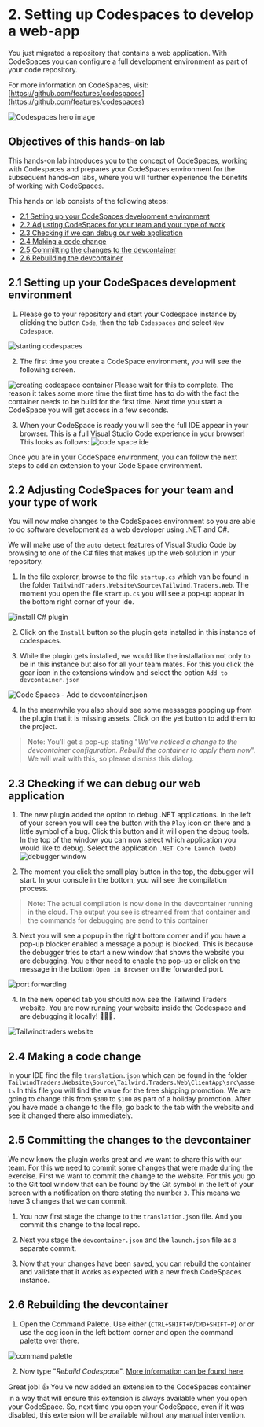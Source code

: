# 2. Setting up Codespaces to develop a web-app

You just migrated a repository that contains a web application. With CodeSpaces you can configure a full development environment as part of your code repository. 

For more information on CodeSpaces, visit: [https://github.com/features/codespaces](https://github.com/features/codespaces)

![Codespaces hero image](../images/codespaces-hero.png)

## Objectives of this hands-on lab
This hands-on lab introduces you to the concept of CodeSpaces, working with Codespaces and prepares your CodeSpaces environment for the subsequent hands-on labs, where you will further experience the benefits of working with CodeSpaces.

This hands on lab consists of the following steps:
- [2.1 Setting up your CodeSpaces development environment](#2-codespaces.md#21-setting-up-your-codespaces-development-environment)
- [2.2 Adjusting CodeSpaces for your team and your type of work](#22-adjusting-codespaces-for-your-team-and-your-type-of-work)
- [2.3 Checking if we can debug our web application](#23-checking-if-we-can-debug-our-web-application)
- [2.4 Making a code change](#24-making-a-code-change)
- [2.5 Committing the changes to the devcontainer](#25-committing-the-changes-to-the-devcontainer)
- [2.6 Rebuilding the devcontainer](#26-rebuilding-the-devcontainer)

## 2.1 Setting up your CodeSpaces development environment
1. Please go to your repository and start your Codespace instance by clicking the button `Code`, then the tab `Codespaces` and select `New Codespace`.

![starting codespaces](../images/codespaces.png)

2. The first time you create a CodeSpace environment, you will see the following screen.

![creating codespace container](../images/settingup-codespaces.png)
Please wait for this to complete. The reason it takes some more time the first time has to do with the fact the container needs to be build for the first time. Next time you start a CodeSpace you will get access in a few seconds.

3. When your CodeSpace is ready you will see the full IDE appear in your browser. This is a full Visual Studio Code experience in your browser! This looks as follows:
![code space ide](../images/codespace-ide.png)

Once you are in your CodeSpace environment, you can follow the next steps to add an extension to your Code Space environment.

## 2.2 Adjusting CodeSpaces for your team and your type of work

You will now make changes to the CodeSpaces environment so you are able to do software development as a web developer using .NET and C#.

We will make use of the `auto detect` features of Visual Studio Code by browsing to one of the C# files that makes up the web solution in your repository.

1. In the file explorer,  browse to the file `startup.cs` which van be found in the folder `TailwindTraders.Website\Source\Tailwind.Traders.Web`. The moment you open the file `startup.cs` you will see a pop-up appear in the bottom right corner of your ide.

![install C# plugin](../images/codespaces-new-installcsharp.PNG)

2. Click on the `Install` button so the plugin gets installed in this instance of codespaces.

3. While the plugin gets installed, we would like the installation not only to be in this instance but also for all your team mates. For this you click the gear icon in the extensions window and select the option `Add to devcontainer.json`

![Code Spaces - Add to devcontainer.json](../images/codespaces-new-add-to-devcontainer-and-add-missing-assets.PNG)

4. In the meanwhile you also should see some messages popping up from the plugin that it is missing assets. Click on the yet button to add them to the project.

>Note: You'll get a pop-up stating "*We've noticed a change to the devcontainer configuration. Rebuild the container to apply them now*". We will wait with this, so please dismiss this dialog. 

## 2.3 Checking if we can debug our web application
1. The new plugin added the option to debug .NET applications. In the left of your screen you will see the button with the `Play` icon on there and a little symbol of a bug. Click this button and it will open the debug tools. In the top of the window you can now select which application you would like to debug. Select the application `.NET Core Launch (web)` 
![debugger window](../images/codespaces-new-debug-web.PNG)

2. The moment you click the small play button in the top, the debugger will start. In your console in the bottom, you will see the compilation process. 
>Note: The actual compilation is now done in the devcontainer running in the cloud. The output you see is streamed from that container and the commands for debugging are send to this container

3. Next you will see a popup in the right bottom corner and if you have a pop-up blocker enabled a message a popup is blocked. This is because the debugger tries to start a new window that shows the website you are debugging. You either need to enable the pop-up or click on the message in the bottom `Open in Browser` on the forwarded port.

![port forwarding](../images/codespaces-new-portforward-popup.PNG)

4. In the new opened tab you should now see the Tailwind Traders website. You are now running your website inside the Codespace and are debugging it locally! 🤯🤯🤯.

![Tailwindtraders website](../images/tailwindtraders-website.PNG)

## 2.4 Making a code change
In your IDE find the file `translation.json` which can be found in the folder `TailwindTraders.Website\Source\Tailwind.Traders.Web\ClientApp\src\assets`
In this file you will find the value for the free shipping promotion. We are going to change this from `$300` to `$100` as part of a holiday promotion.
After you have made a change to the file, go back to the tab with the website and see it changed there also immediately.

## 2.5 Committing the changes to the devcontainer
We now know the plugin works great and we want to share this with our team. For this we need to commit some changes that were made during the exercise. First we want to commit the change to the website. For this you go to the Git tool window that can be found by the Git symbol in the left of your screen with a notification on there stating the number `3`.
This means we have 3 changes that we can commit.

1. You now first stage the change to the `translation.json` file. And you commit this change to the local repo.

2. Next you stage the `devcontainer.json` and the `launch.json` file as a separate commit.

3. Now that your changes have been saved, you can rebuild the container and validate that it works as expected with a new fresh CodeSpaces instance.

## 2.6 Rebuilding the devcontainer
1. Open the Command Palette. Use either (`CTRL+SHIFT+P`/`CMD+SHIFT+P`) or or use the cog icon in the left bottom corner and open the command palette over there.

![command palette](../images/codespaces-new-command-palette.PNG)

2. Now type "*Rebuild Codespace*". [More information can be found here](https://docs.github.com/en/codespaces/customizing-your-codespace/configuring-codespaces-for-your-project#applying-changes-to-your-configuration).


Great job! :thumbsup: You've now added an extension to the CodeSpaces container in a way that will ensure this extension is always available when you open your CodeSpace. So, next time you open your CodeSpace, even if it was disabled, this extension will be available without any manual intervention.
